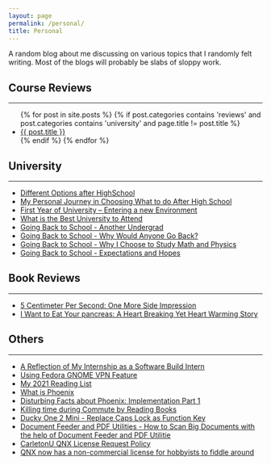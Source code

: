 ```yaml
---
layout: page
permalink: /personal/
title: Personal
---
```

A random blog about me discussing on various topics that I randomly felt writing. Most of the blogs will probably be slabs of sloppy work.

## Course Reviews

---

<a name = "courses"/>
<ul>
{% for post in site.posts %}                                                  
{% if post.categories contains 'reviews' and post.categories contains 'university' and page.title != post.title %}
<!--<li><a href = "..{{ post.url }}">{{ post.title }}</a></li>                  -->
<li><a href = '..{{post.url}}'>{{ post.title }}</a></li>
{% endif %}                                                                 
{% endfor %}  
</ul>


## University

---
* [Different Options after HighSchool](../different-options-after-highschool)
* [My Personal Journey in Choosing What to do After High School](../my-personal-journey-in-choosing-what-to-do-after-high-school)
* [First Year of University – Entering a new Environment](../departure-entering-a-new-environment)
* [What is the Best University to Attend](../what-is-the-best-university-to-attend)
* [Going Back to School - Another Undergrad](../going-back-to-school-1)
* [Going Back to School - Why Would Anyone Go Back?](../going-back-to-school-2)
* [Going Back to School - Why I Choose to Study Math and Physics](../going-back-to-school-3)
* [Going Back to School - Expectations and Hopes](../going-back-to-school-4)


## Book Reviews

---

* [5 Centimeter Per Second: One More Side Impression](../5-centimeter-per-second-one-more-side)
* [I Want to Eat Your pancreas: A Heart Breaking Yet Heart Warming Story](../i-want-to-eat-your-pancreas-a-heart-breaking-yet-heart-warming-story)


## Others

---

* [A Reflection of My Internship as a Software Build Intern](../internship-reflection)
* [Using Fedora GNOME VPN Feature](../fedora-vpn-gnome)
* [My 2021 Reading List](../books-i-read-2021)
* [What is Phoenix](../what-is-phoenix)
* [Disturbing Facts about Phoenix: Implementation Part 1](../disturbing-facts-about-phoenix-implementation-part-1)
* [Killing time during Commute by Reading Books](../kill-time-by-reading-during-commute)
* [Ducky One 2 Mini - Replace Caps Lock as Function Key](../duckyone-mini-keyboard)
* [Document Feeder and PDF Utilities - How to Scan Big Documents with the help of Document Feeder and PDF Utilitie](../scan-automation)
* [CarletonU QNX License Request Policy](../carletonu-qnx-license)
* [QNX now has a non-commercial license for hobbyists to fiddle around](../qnx-non-commercial/)
